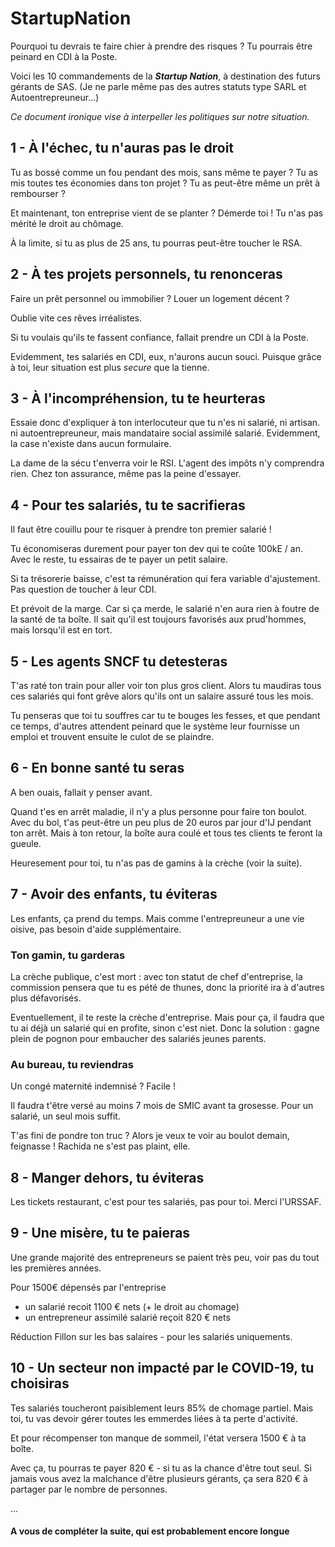 # StartupNation

Pourquoi tu devrais te faire chier à prendre des risques ?
Tu pourrais être peinard en CDI à la Poste.

Voici les 10 commandements de la ***Startup Nation***, à destination des futurs gérants de SAS.
(Je ne parle même pas des autres statuts type SARL et Autoentrepreuneur...)

*Ce document ironique vise à interpeller les politiques sur notre situation.*

## 1 - À l'échec, tu n'auras pas le droit

Tu as bossé comme un fou pendant des mois, sans même te payer ?
Tu as mis toutes tes économies dans ton projet ?
Tu as peut-être même un prêt à rembourser ?

Et maintenant, ton entreprise vient de se planter ?
Démerde toi ! Tu n'as pas mérité le droit au chômage.

À la limite, si tu as plus de 25 ans, tu pourras peut-être toucher le RSA.

## 2 - À tes projets personnels, tu renonceras

Faire un prêt personnel ou immobilier ?
Louer un logement décent ?

Oublie vite ces rêves irréalistes.

Si tu voulais qu'ils te fassent confiance, fallait prendre un CDI à la Poste.

Evidemment, tes salariés en CDI, eux, n'aurons aucun souci. Puisque grâce à toi, leur situation est plus *secure* que la tienne.

## 3 - À l'incompréhension, tu te heurteras

Essaie donc d'expliquer à ton interlocuteur que tu n'es ni salarié, ni artisan. ni autoentrepreuneur, mais mandataire social assimilé salarié.
Evidemment, la case n'existe dans aucun formulaire.

La dame de la sécu t'enverra voir le RSI. L'agent des impôts n'y comprendra rien. Chez ton assurance, même pas la peine d'essayer.

## 4 - Pour tes salariés, tu te sacrifieras

Il faut être couillu pour te risquer à prendre ton premier salarié !

Tu économiseras durement pour payer ton dev qui te coûte 100kE / an.
Avec le reste, tu essairas de te payer un petit salaire. 

Si ta trésorerie baisse, c'est ta rémunération qui fera variable d'ajustement. Pas question de toucher à leur CDI.

Et prévoit de la marge. Car si ça merde, le salarié n'en aura rien à foutre de la santé de ta boîte. Il sait qu'il est toujours favorisés aux prud'hommes, mais lorsqu'il est en tort.

## 5 - Les agents SNCF tu detesteras

T'as raté ton train pour aller voir ton plus gros client. Alors tu maudiras tous ces salariés qui font grêve alors qu'ils ont un salaire assuré tous les mois.

Tu penseras que toi tu souffres car tu te bouges les fesses, et que pendant ce temps, d'autres attendent peinard que le système leur fournisse un emploi et trouvent ensuite le culot de se plaindre.

## 6 - En bonne santé tu seras

A ben ouais, fallait y penser avant.

Quand t'es en arrêt maladie, il n'y a plus personne pour faire ton boulot.
Avec du bol, t'as peut-être un peu plus de 20 euros par jour d'IJ pendant ton arrêt.
Mais à ton retour, la boîte aura coulé et tous tes clients te feront la gueule.

Heuresement pour toi, tu n'as pas de gamins à la crèche (voir la suite).

## 7 - Avoir des enfants, tu éviteras

Les enfants, ça prend du temps. Mais comme l'entrepreuneur a une vie oisive, pas besoin d'aide supplémentaire.

### Ton gamin, tu garderas

La crèche publique, c'est mort : avec ton statut de chef d'entreprise, la commission pensera que tu es pété de thunes, donc la priorité ira à d'autres plus défavorisés.

Eventuellement, il te reste la crèche d'entreprise. Mais pour ça, il faudra que tu ai déjà un salarié qui en profite, sinon c'est niet. Donc la solution : gagne plein de pognon pour embaucher des salariés jeunes parents.

### Au bureau, tu reviendras

Un congé maternité indemnisé ? Facile !

Il faudra t'être versé au moins 7 mois de SMIC avant ta grosesse.
Pour un salarié, un seul mois suffit.

T'as fini de pondre ton truc ? Alors je veux te voir au boulot demain, feignasse ! Rachida ne s'est pas plaint, elle.

## 8 - Manger dehors, tu éviteras

Les tickets restaurant, c'est pour tes salariés, pas pour toi. Merci l'URSSAF.

## 9 - Une misère, tu te paieras

Une grande majorité des entrepreneurs se paient très peu, voir pas du tout les premières années.

Pour 1500€ dépensés par l'entreprise 
- un salarié recoit 1100 € nets (+ le droit au chomage)
- un entrepreneur assimilé salarié reçoit 820 € nets

Réduction Fillon sur les bas salaires - pour les salariés uniquements.

## 10 - Un secteur non impacté par le COVID-19, tu choisiras

Tes salariés toucheront paisiblement leurs 85% de chomage partiel.
Mais toi, tu vas devoir gérer toutes les emmerdes liées à ta perte d'activité.

Et pour récompenser ton manque de sommeil, l'état versera 1500 € à ta boîte.

Avec ça, tu pourras te payer 820 € - si tu as la chance d'être tout seul.
Si jamais vous avez la malchance d'être plusieurs gérants, ça sera 820 € à partager par le nombre de personnes.


...


#### A vous de compléter la suite, qui est probablement encore longue
